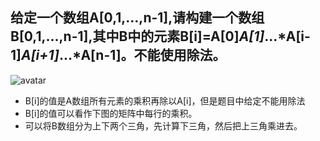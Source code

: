 ## 给定一个数组A[0,1,...,n-1],请构建一个数组B[0,1,...,n-1],其中B中的元素B[i]=A[0]*A[1]*...*A[i-1]*A[i+1]*...*A[n-1]。不能使用除法。

![avatar](https://tva1.sinaimg.cn/large/006y8mN6gy1g7r1vad0t3j30qe0kggrk.jpg)

- B[i]的值是A数组所有元素的乘积再除以A[i]，但是题目中给定不能用除法
- B[i]的值可以看作下图的矩阵中每行的乘积。
- 可以将B数组分为上下两个三角，先计算下三角，然后把上三角乘进去。